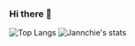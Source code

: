 ### Hi there 👋

![Top Langs](https://github-readme-stats-89dq8p8qw.vercel.app/api/top-langs/?username=pfei-sa&hide=html)
![Jannchie's stats](https://github-readme-stats-89dq8p8qw.vercel.app/api?username=pfei-sa&show_icons=true&count_private=true&line_height=33.7)

<!--
**sa-tony/sa-tony** is a ✨ _special_ ✨ repository because its `README.md` (this file) appears on your GitHub profile.

Here are some ideas to get you started:

- 🔭 I’m currently working on ...
- 🌱 I’m currently learning ...
- 👯 I’m looking to collaborate on ...
- 🤔 I’m looking for help with ...
- 💬 Ask me about ...
- 📫 How to reach me: ...
- 😄 Pronouns: ...
- ⚡ Fun fact: ...
-->
